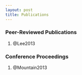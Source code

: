 ```yaml
---
layout: post
title: Publications
---
```


### Peer-Reviewed Publications
1.  @Lee2013

### Conference Proceedings

1.  @Mountain2013
